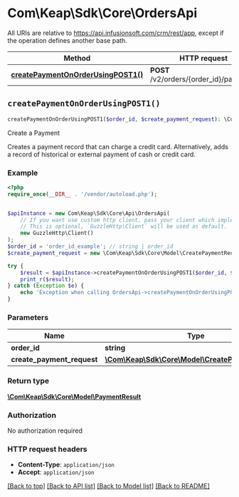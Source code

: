 # Com\Keap\Sdk\Core\OrdersApi

All URIs are relative to https://api.infusionsoft.com/crm/rest/app, except if the operation defines another base path.

| Method | HTTP request | Description |
| ------------- | ------------- | ------------- |
| [**createPaymentOnOrderUsingPOST1()**](OrdersApi.md#createPaymentOnOrderUsingPOST1) | **POST** /v2/orders/{order_id}/payments | Create a Payment |


## `createPaymentOnOrderUsingPOST1()`

```php
createPaymentOnOrderUsingPOST1($order_id, $create_payment_request): \Com\Keap\Sdk\Core\Model\PaymentResult
```

Create a Payment

Creates a payment record that can charge a credit card. Alternatively, adds a record of historical or external payment of cash or credit card.

### Example

```php
<?php
require_once(__DIR__ . '/vendor/autoload.php');


$apiInstance = new Com\Keap\Sdk\Core\Api\OrdersApi(
    // If you want use custom http client, pass your client which implements `GuzzleHttp\ClientInterface`.
    // This is optional, `GuzzleHttp\Client` will be used as default.
    new GuzzleHttp\Client()
);
$order_id = 'order_id_example'; // string | order_id
$create_payment_request = new \Com\Keap\Sdk\Core\Model\CreatePaymentRequest(); // \Com\Keap\Sdk\Core\Model\CreatePaymentRequest | createPaymentRequest

try {
    $result = $apiInstance->createPaymentOnOrderUsingPOST1($order_id, $create_payment_request);
    print_r($result);
} catch (Exception $e) {
    echo 'Exception when calling OrdersApi->createPaymentOnOrderUsingPOST1: ', $e->getMessage(), PHP_EOL;
}
```

### Parameters

| Name | Type | Description  | Notes |
| ------------- | ------------- | ------------- | ------------- |
| **order_id** | **string**| order_id | |
| **create_payment_request** | [**\Com\Keap\Sdk\Core\Model\CreatePaymentRequest**](../Model/CreatePaymentRequest.md)| createPaymentRequest | |

### Return type

[**\Com\Keap\Sdk\Core\Model\PaymentResult**](../Model/PaymentResult.md)

### Authorization

No authorization required

### HTTP request headers

- **Content-Type**: `application/json`
- **Accept**: `application/json`

[[Back to top]](#) [[Back to API list]](../../README.md#endpoints)
[[Back to Model list]](../../README.md#models)
[[Back to README]](../../README.md)
